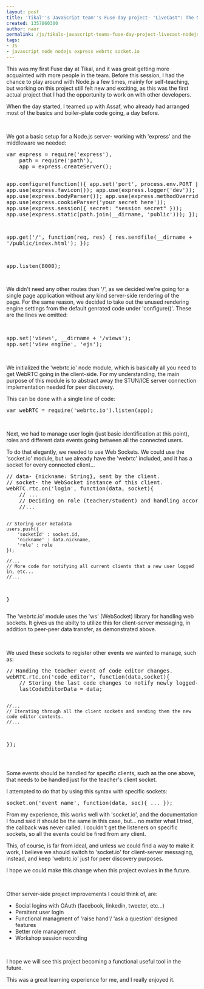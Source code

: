 ```yaml
---
layout: post
title: 'Tikal''s JavaScript team''s Fuse day project- "LiveCast": The Node.js perspective'
created: 1357060300
author: naor
permalink: /js/tikals-javascript-teams-fuse-day-project-livecast-nodejs-perspective
tags:
- JS
- javascript node nodejs express webrtc socket.io
---
```

<p>This was my first Fuse day at Tikal, and it was great getting more acquainted with more people in the team. Before this session, I had the chance to play around with Node.js a few times, mainly for self-teaching, but working on this project still felt new and exciting, as this was the first actual project that I had the opportunity to work on with other developers.</p>
<p>When the day started, I teamed up with Assaf, who already had arranged most of the basics and boiler-plate code going, a day before.</p>
<p>&nbsp;</p>
<p>We got a basic setup for a Node.js server- working with 'express' and the middleware we needed:</p>
<pre title="code" class="brush: jscript;">
var express = require('express'),
    path = require('path'),
    app = express.createServer();

app.configure(function(){
  app.set('port', process.env.PORT || 8000);
  app.use(express.favicon());
  app.use(express.logger('dev'));
  app.use(express.bodyParser());
  app.use(express.methodOverride());
  app.use(express.cookieParser('your secret here'));
  app.use(express.session({ secret: &quot;session secret&quot; }));
  app.use(express.static(path.join(__dirname, 'public')));
});

app.get('/', function(req, res) {
  res.sendfile(__dirname + '/public/index.html');
});

app.listen(8000);

</pre>
<p>We didn't need any other routes than '/', as we decided we're going for a single page application without any kind server-side rendering of the page.&nbsp;For the same reason, we decided to take out the unused rendering engine settings from the default genrated code under 'configure()'. These are the lines we omitted:</p>
<p>&nbsp;</p>
<pre title="code" class="brush: jscript;">
app.set('views', __dirname + '/views');
app.set('view engine', 'ejs');</pre>
<p>&nbsp;</p>
<p>We initialized the 'webrtc.io' node module, which is basically all you need to get WebRTC going in the client-side. For my understanding, the main purpose of this module is to abstract away the STUN/ICE server connection implementation needed for peer discovery.</p>
<p>This can be done with a single line of code:</p>
<pre title="code" class="brush: jscript;">
var webRTC = require('webrtc.io').listen(app);</pre>
<p>&nbsp;</p>
<p>Next, we had to manage user login (just basic identification at this point), roles and different data events going between all the connected users.</p>
<p>To do that elegantly, we needed to use Web Sockets. We could use the 'socket.io' module, but we already have the 'webrtc' included, and it has a socket for every connected client...</p>
<pre title="code" class="brush: java;">
// data- {nickname: String}, sent by the client.
// socket- the WebSocket instance of this client.
webRTC.rtc.on('login', function(data, socket){
    // ...
    // Deciding on role (teacher/student) and handling accordingly.
    //...

    // Storing user metadata
    users.push({
        'socketId' : socket.id,
        'nickname' : data.nickname,
        'role' : role
    });

    //...
    // More code for notifying all current clients that a new user logged in, etc...
    //...
}</pre>
<p>The 'webrtc.io' module uses the 'ws' (WebSocket) library for handling web sockets. It gives us the abilty to utilize this for client-server messaging, in addition to peer-peer data transfer, as demonstrated above.</p>
<p>&nbsp;</p>
<p>We used these sockets to register other events we wanted to manage, such as:</p>
<pre title="code" class="brush: jscript;">
// Handing the teacher event of code editor changes.
webRTC.rtc.on('code_editor', function(data,socket){
    // Storing the last code changes to notify newly logged-in clients later.
    lastCodeEditorData = data;
    
    //...
    // Iterating through all the client sockets and sending them the new code editor contents.
    //...
});</pre>
<p>&nbsp;</p>
<p>Some events should be handled for specific clients, such as the one above, that needs to be handled just for the teacher's client socket.</p>
<p>I attempted to do that by using this syntax with specific sockets:</p>
<pre title="code" class="brush: jscript;">
socket.on('event_name', function(data, soc){ ... });</pre>
<p>From my experience, this works well with 'socket.io', and the documentation I found said it should be the same in this case, but... no matter what I tried, the callback was never called. I couldn't get the listeners on specific sockets, so all the events could be fired from any client.</p>
<p>This, of course, is far from ideal, and unless we could find a way to make it work, I believe we should switch to 'socket.io' for client-server messaging, instead, and keep 'webrtc.io' just for peer discovery purposes.</p>
<p>I hope we could make this change when this project evolves in the future.</p>
<p>&nbsp;</p>
<p>Other server-side&nbsp;project improvements I could think of, are:</p>
<ul>
    <li>Social logins with OAuth (facebook, linkedin, tweeter, etc...)</li>
    <li>Persitent user login</li>
    <li>Functional managment of 'raise hand'/ 'ask a question' designed features</li>
    <li>Better role management</li>
    <li>Workshop session recording</li>
</ul>
<p>&nbsp;</p>
<p>I hope we will see this project becoming a functional useful tool in the future.</p>
<p>This was a great learning experience for me, and I really enjoyed it.&nbsp;</p>
<p>&nbsp;</p>
<p>&nbsp;</p>
